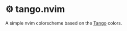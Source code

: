 # ⚙ tango.nvim

A simple nvim colorscheme based on the [Tango](https://en.wikipedia.org/wiki/Tango_Desktop_Project) colors.
